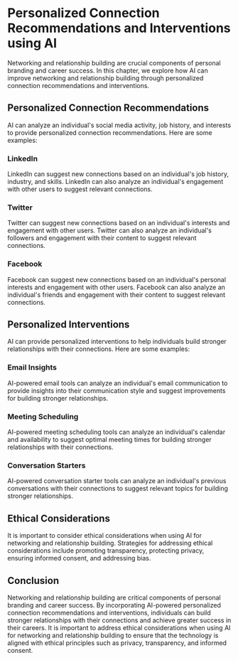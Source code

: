 Personalized Connection Recommendations and Interventions using AI
=====================================================================================================================================

Networking and relationship building are crucial components of personal branding and career success. In this chapter, we explore how AI can improve networking and relationship building through personalized connection recommendations and interventions.

Personalized Connection Recommendations
---------------------------------------

AI can analyze an individual's social media activity, job history, and interests to provide personalized connection recommendations. Here are some examples:

### LinkedIn

LinkedIn can suggest new connections based on an individual's job history, industry, and skills. LinkedIn can also analyze an individual's engagement with other users to suggest relevant connections.

### Twitter

Twitter can suggest new connections based on an individual's interests and engagement with other users. Twitter can also analyze an individual's followers and engagement with their content to suggest relevant connections.

### Facebook

Facebook can suggest new connections based on an individual's personal interests and engagement with other users. Facebook can also analyze an individual's friends and engagement with their content to suggest relevant connections.

Personalized Interventions
--------------------------

AI can provide personalized interventions to help individuals build stronger relationships with their connections. Here are some examples:

### Email Insights

AI-powered email tools can analyze an individual's email communication to provide insights into their communication style and suggest improvements for building stronger relationships.

### Meeting Scheduling

AI-powered meeting scheduling tools can analyze an individual's calendar and availability to suggest optimal meeting times for building stronger relationships with their connections.

### Conversation Starters

AI-powered conversation starter tools can analyze an individual's previous conversations with their connections to suggest relevant topics for building stronger relationships.

Ethical Considerations
----------------------

It is important to consider ethical considerations when using AI for networking and relationship building. Strategies for addressing ethical considerations include promoting transparency, protecting privacy, ensuring informed consent, and addressing bias.

Conclusion
----------

Networking and relationship building are critical components of personal branding and career success. By incorporating AI-powered personalized connection recommendations and interventions, individuals can build stronger relationships with their connections and achieve greater success in their careers. It is important to address ethical considerations when using AI for networking and relationship building to ensure that the technology is aligned with ethical principles such as privacy, transparency, and informed consent.
